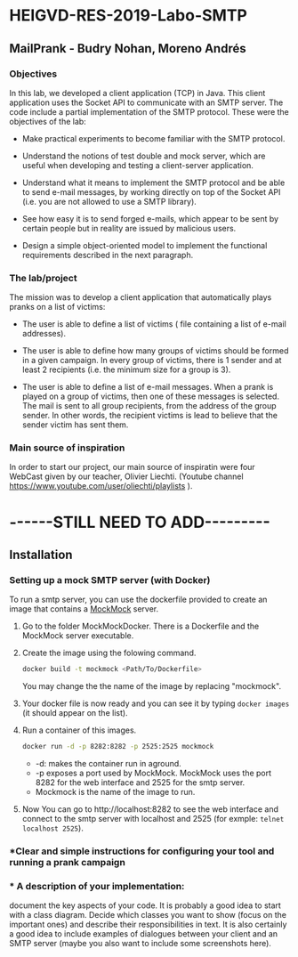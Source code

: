 # HEIGVD-RES-2019-Labo-SMTP
## MailPrank - Budry Nohan, Moreno Andrés
### Objectives
In this lab, we developed a client application (TCP) in Java. This client application uses the Socket API to communicate with an SMTP server. The code include a partial implementation of the SMTP protocol. These were the objectives of the lab:

- Make practical experiments to become familiar with the SMTP protocol. 

- Understand the notions of test double and mock server, which are useful when developing and testing a client-server application.

- Understand what it means to implement the SMTP protocol and be able to send e-mail messages, by working directly on top of the Socket API (i.e. you are not allowed to use a SMTP library).

- See how easy it is to send forged e-mails, which appear to be sent by certain people but in reality are issued by malicious users.

- Design a simple object-oriented model to implement the functional requirements described in the next paragraph.

### The lab/project

The mission was to develop a client application that automatically plays pranks on a list of victims:

- The user is able to define a list of victims ( file containing a list of e-mail addresses).

- The user is able to define how many groups of victims should be formed in a given campaign. In every group of victims, there is 1 sender and at least 2 recipients (i.e. the minimum size for a group is 3).

- The user is able to define a list of e-mail messages. When a prank is played on a group of victims, then one of these messages is selected. The mail is sent to all group recipients, from the address of the group sender. In other words, the recipient victims is lead to believe that the sender victim has sent them.

### Main source of inspiration

In order to start our project, our main source of inspiratin were four WebCast given by our teacher, Olivier Liechti. (Youtube channel https://www.youtube.com/user/oliechti/playlists ).

# ------STILL NEED TO ADD---------
## Installation
### Setting up a mock SMTP server (with Docker)
To run a smtp server, you can use the dockerfile provided to create an image that contains a [MockMock](https://github.com/tweakers/MockMock) server.

1. Go to the folder MockMockDocker. There is a Dockerfile and the MockMock server executable.

2. Create the image using the folowing command.

   ```bash
   docker build -t mockmock <Path/To/Dockerfile>
   ```

   You may change the the name of the image by replacing "mockmock".

3. Your docker file is now ready and you can see it by typing `docker images` (it should appear on the list).

4. Run a container of this images.

   ```bash
   docker run -d -p 8282:8282 -p 2525:2525 mockmock
   ```

   - -d: makes the container run in aground.
   - -p exposes a port used by MockMock. MockMock uses the port 8282 for the web interface and 2525 for the smtp server.
   - Mockmock is the name of the image to run.

5. Now You can go to http://localhost:8282 to see the web interface and connect to the smtp server with localhost and 2525 (for exmple: `telnet localhost 2525`).

### *Clear and simple instructions for configuring your tool and running a prank campaign

### * A description of your implementation:

document the key aspects of your code. 
It is probably a good idea to start with a class diagram. Decide which classes you want to show (focus on the important ones) and describe their responsibilities in text. It is also certainly a good idea to include examples of dialogues between your client and an SMTP server (maybe you also want to include some screenshots here).






